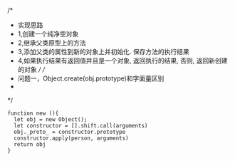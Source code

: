 /*
 * 实现思路
 * 1,创建一个纯净空对象
 * 2,继承父类原型上的方法
 * 3,添加父类的属性到新的对象上并初始化. 保存方法的执行结果
 * 4,如果执行结果有返回值并且是一个对象, 返回执行的结果, 否则, 返回新创建的对象
 */
 /*
 * 问题一，Object.create(obj.prototype)和字面量区别
 *
 */
```
function new (){
  let obj = new Object();
  let constructor = [].shift.call(arguments)
  obj._proto_ = constructor.prototype
  constructor.apply(person, arguments)
  return obj
} 
```